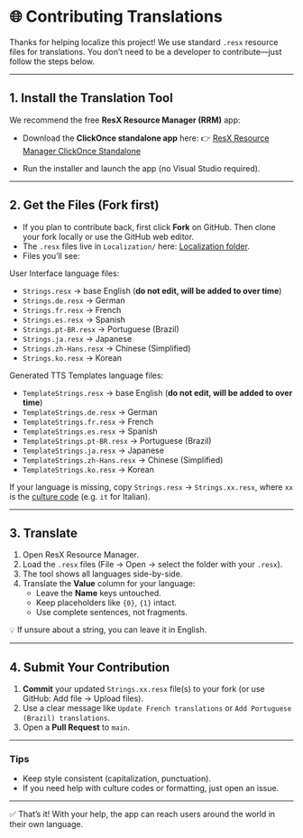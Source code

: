# 🌐 Contributing Translations

Thanks for helping localize this project! We use standard `.resx` resource files for translations. You don’t need to be a developer to contribute—just follow the steps below.

---

## 1. Install the Translation Tool
We recommend the free **ResX Resource Manager (RRM)** app:

- Download the **ClickOnce standalone app** here:
  👉 [ResX Resource Manager ClickOnce Standalone](https://clickonce-tom-englert.azurewebsites.net/ResXResourceManager/ResXManager.application)

- Run the installer and launch the app (no Visual Studio required).

---

## 2. Get the Files (Fork first)
- If you plan to contribute back, first click **Fork** on GitHub. Then clone your fork locally or use the GitHub web editor.
- The `.resx` files live in `Localization/` here: [Localization folder](https://github.com/fearlessfrog/MSFS_Universal_Announcer/tree/main/Localization).
- Files you’ll see:

User Interface language files:
  - `Strings.resx` → base English (**do not edit, will be added to over time**)
  - `Strings.de.resx` → German
  - `Strings.fr.resx` → French
  - `Strings.es.resx` → Spanish
  - `Strings.pt-BR.resx` → Portuguese (Brazil)
  - `Strings.ja.resx` → Japanese
  - `Strings.zh-Hans.resx` → Chinese (Simplified)
  - `Strings.ko.resx` → Korean

Generated TTS Templates language files:
  - `TemplateStrings.resx` → base English (**do not edit, will be added to over time**)
  - `TemplateStrings.de.resx` → German
  - `TemplateStrings.fr.resx` → French
  - `TemplateStrings.es.resx` → Spanish
  - `TemplateStrings.pt-BR.resx` → Portuguese (Brazil)
  - `TemplateStrings.ja.resx` → Japanese
  - `TemplateStrings.zh-Hans.resx` → Chinese (Simplified)
  - `TemplateStrings.ko.resx` → Korean

If your language is missing, copy `Strings.resx` → `Strings.xx.resx`, where `xx` is the [culture code](https://learn.microsoft.com/dotnet/api/system.globalization.cultureinfo?utm_source=chatgpt.com) (e.g. `it` for Italian).

---

## 3. Translate
1. Open ResX Resource Manager.
2. Load the `.resx` files (File → Open → select the folder with your `.resx`).
3. The tool shows all languages side-by-side.
4. Translate the **Value** column for your language:
   - Leave the **Name** keys untouched.
   - Keep placeholders like `{0}`, `{1}` intact.
   - Use complete sentences, not fragments.

💡 If unsure about a string, you can leave it in English.

---

## 4. Submit Your Contribution
1. **Commit** your updated `Strings.xx.resx` file(s) to your fork (or use GitHub: Add file → Upload files).
2. Use a clear message like `Update French translations` or `Add Portuguese (Brazil) translations`.
3. Open a **Pull Request** to `main`.

---

### Tips
- Keep style consistent (capitalization, punctuation).
- If you need help with culture codes or formatting, just open an issue.

---

✅ That’s it! With your help, the app can reach users around the world in their own language.
